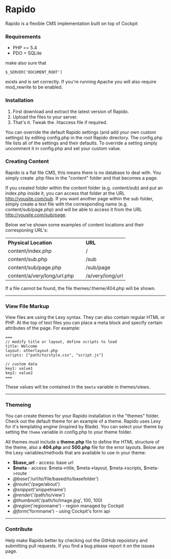 Rapido
======

Rapido is a flexible CMS implementation built on top of Cockpit


### Requirements

* PHP >= 5.4
* PDO + SQLite

make also sure that

    $_SERVER['DOCUMENT_ROOT']

exists and is set correctly. If you're running Apache you will also require mod_rewrite to be enabled.


### Installation

1. First download and extract the latest version of Rapido.
2. Upload the files to your server.
3. That's it. Tweak the .htaccess file if required.

You can override the default Rapido settings (and add your own custom settings) by editing config.php in the root Rapido directory.
The config.php file lists all of the settings and their defaults. To override a setting simply uncomment it in config.php and set your custom value.


### Creating Content

Rapido is a flat file CMS, this means there is no database to deal with. You simply create .php files in the "content" folder and that becomes a page.

If you created folder within the content folder (e.g. content/sub) and put an index.php inside it, you can access that folder at the URL http://yousite.com/sub. If you want another page within the sub folder, simply create a text file with the corresponding name (e.g. content/sub/page.php) and will be able to access it from the URL http://yousite.com/sub/page.

Below we've shown some examples of content locations and their corresponing URL's:

<table>
    <tbody>
        <tr>
            <th align="left">Physical Location</th>
            <th align="left">URL</th>
        </tr>
        <tr>
            <td>content/index.php</td>
            <td>/</td>
        </tr>
        <tr>
            <td>content/sub.php</td>
            <td>/sub</td>
        </tr>
        <tr>
            <td>content/sub/page.php</td>
            <td>/sub/page</td>
        </tr>
        <tr>
            <td>content/a/very/long/url.php&nbsp;&nbsp;&nbsp;&nbsp;&nbsp;</td>
            <td>/a/very/long/url</td>
        </tr>
    </tbody>
</table>

If a file cannot be found, the file themes/:theme/404.php will be shown.

<hr/>

### View File Markup

View files are using the Lexy syntax. They can also contain regular HTML or PHP. At the top of text files you can place a meta block and specify certain attributes of the page. For example:

    ===
    // modify title or layout, define scripts to load
    title: Welcome
    layout: otherlayout.php
    scripts: ["path/to/style.css", "script.js"]

    // custom data
    key1: value1
    key2: value2
    ===

These values will be contained in the  <code>$meta</code> variable in themes/views.

<hr/>

### Themeing

You can create themes for your Rapido installation in the "themes" folder. Check out the default theme for an example of a theme. Rapido uses Lexy for it's templating engine (inspired by Blade). You can select your theme by setting the <code>theme</code> variable in config.php to your theme folder.

All themes must include a **theme.php** file to define the HTML structure of the theme, also a **404.php** and **500.php** file for the error layouts. Below are the Lexy variables/methods that are available to use in your theme:

- **$base_url** - access: base url
- **$meta** - access: $meta->title, $meta->layout, $meta->scripts, $meta->route
- _@base_('/url/to/file/based/to/basefolder')
- _@route_('/page/about')
- _@snippet_('snippetname')
- _@render_('/path/to/view')
- _@thumbnail_('/path/to/image.jpg', 100, 100)
- _@region_('regionname') - region managed by Cockpit
- _@form_('formname') - using Cockpit's form api

<hr/>

### Contribute

Help make Rapido better by checking out the GitHub repoistory and submitting pull requests. If you find a bug please report it on the issues page.